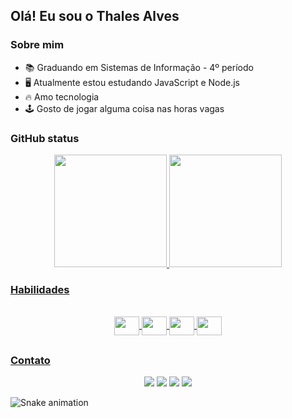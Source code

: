 ## Olá! Eu sou o Thales Alves

### Sobre mim
- 📚 Graduando em Sistemas de Informação - 4º período
- 🖥️ Atualmente estou estudando JavaScript e Node.js
- 🔥 Amo tecnologia
- 🕹️ Gosto de jogar alguma coisa nas horas vagas

### GitHub status
<div align="center">
  <a href="https://github.com/thalesAlves758">
  <img height="180em" src="https://github-readme-stats.vercel.app/api?username=thalesAlves758&show_icons=true&theme=dark&include_all_commits=true&count_private=true"/>
  <img height="180em" src="https://github-readme-stats.vercel.app/api/top-langs/?username=thalesAlves758&layout=compact&langs_count=7&theme=dark"/>
</div>

### Habilidades
<div style="display: inline_block" align="center"><br>
  <img align="center" height="30" width="40" src="https://cdn.jsdelivr.net/gh/devicons/devicon/icons/html5/html5-plain-wordmark.svg" />
  <img align="center" height="30" width="40" src="https://cdn.jsdelivr.net/gh/devicons/devicon/icons/css3/css3-plain-wordmark.svg" />
  <img align="center" height="30" width="40" src="https://cdn.jsdelivr.net/gh/devicons/devicon/icons/javascript/javascript-original.svg" />
  <img align="center" height="30" width="40" src="https://cdn.jsdelivr.net/gh/devicons/devicon/icons/nodejs/nodejs-original.svg" />
</div>

##

### Contato
<div align="center">
  <a href="mailto:thalesalves758@gmail.com" target"_blank"><img src="https://img.shields.io/badge/Gmail-D14836?style=for-the-badge&logo=gmail&logoColor=white"/></a>
  <a href="https://www.linkedin.com/in/thalesalvess/"><img src="https://img.shields.io/badge/LinkedIn-0077B5?style=for-the-badge&logo=linkedin&logoColor=white"/></a>
  <a href="https://www.instagram.com/thales_tads_/"><img src="https://img.shields.io/badge/Instagram-E4405F?style=for-the-badge&logo=instagram&logoColor=white"/></a>
  <a href="https://t.me/thales_alves"><img src="https://img.shields.io/badge/Telegram-2CA5E0?style=for-the-badge&logo=telegram&logoColor=white"/></a>
</div>
  
![Snake animation](https://github.com/thalesAlves758/thalesAlves758/blob/output/github-contribution-grid-snake.svg)
